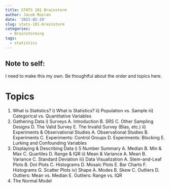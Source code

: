 ```yaml
---
title: STATS 101 Brainstorm
author: Jacob Rozran
date: '2021-02-24'
slug: stats-101-brainstorm
categories:
  - Brainstorming
tags:
  - statistics
---
```


## Note to self:

I need to make this my own. Be thoughtful about the order and topics here. 

# Topics

1. What is Statistics?
    i) What is Statistics?
    ii) Population vs. Sample
    iii) Categorical vs. Quantitative Variables
2. Gathering Data
    i) Surveys
        A. Introduction
        B. SRS
        C. Other Sampling Designs
        D. The Valid Survey
        E. The Invalid Survey (Bias, etc.)
    ii) Experiments & Observational Studies
        A. Observational Studies
        B. Experiments
        C. Experiments: Control Groups
        D. Experiments: Blocking
        E. Lurking and Confounding Variables
3. Displaying & Describing Data
    i) 5 Number Summary
        A. Median
        B. Min & Max
        C. Quartiles
        D. Range & IQR
    ii) Mean & Variance
        A. Mean
        B. Variance
        C. Standard Deviation
    iii) Data Visualization
        A. Stem-and-Leaf Plots
        B. Dot Plots
        C. Histograms
        D. Mosaic Plots
        E. Bar Charts
        F. Histograms
        G. Scatter Plots
    iv) Shape
        A. Modes
        B. Skew
        C. Outliers
        D. Outliers: Mean vs. Median
        E. Outliers: Range vs. IQR
4. The Normal Model